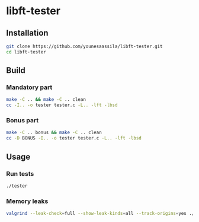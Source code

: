 # libft-tester

## Installation

```sh
git clone https://github.com/younesaassila/libft-tester.git
cd libft-tester
```

## Build

### Mandatory part

```sh
make -C .. && make -C .. clean
cc -I.. -o tester tester.c -L.. -lft -lbsd
```

### Bonus part

```sh
make -C .. bonus && make -C .. clean
cc -D BONUS -I.. -o tester tester.c -L.. -lft -lbsd
```

## Usage

### Run tests

```sh
./tester
```

### Memory leaks

```sh
valgrind --leak-check=full --show-leak-kinds=all --track-origins=yes ./tester
```
